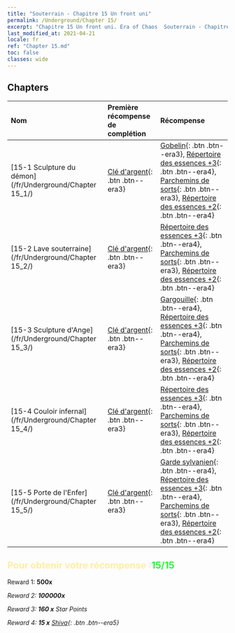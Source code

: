 ```yaml
---
title: "Souterrain - Chapitre 15 Un front uni"
permalink: /Underground/Chapter 15/
excerpt: "Chapitre 15 Un front uni. Era of Chaos  Souterrain - Chapitre 15. Un front uni"
last_modified_at: 2021-04-21
locale: fr
ref: "Chapter 15.md"
toc: false
classes: wide
---
```


## Chapters

  | Nom |  Première récompense de complétion | Récompense |
  |:------------|:------------|:------------| 
  | [15-1 Sculpture du démon](/fr/Underground/Chapter 15_1/) | [Clé d'argent](/fr/Items/con_693/){: .btn .btn--era3} | [Gobelin](/fr/Items/unt_217/){: .btn .btn--era3}, [Répertoire des essences +3](/fr/Items/mat_60/){: .btn .btn--era4}, [Parchemins de sorts](/fr/Items/con_694/){: .btn .btn--era3}, [Répertoire des essences +2](/fr/Items/mat_53/){: .btn .btn--era4} |
  | [15-2 Lave souterraine](/fr/Underground/Chapter 15_2/) | [Clé d'argent](/fr/Items/con_693/){: .btn .btn--era3} | [Répertoire des essences +3](/fr/Items/mat_60/){: .btn .btn--era4}, [Parchemins de sorts](/fr/Items/con_694/){: .btn .btn--era3}, [Répertoire des essences +2](/fr/Items/mat_53/){: .btn .btn--era4} |
  | [15-3 Sculpture d'Ange](/fr/Underground/Chapter 15_3/) | [Clé d'argent](/fr/Items/con_693/){: .btn .btn--era3} | [Gargouille](/fr/Items/unt_236/){: .btn .btn--era4}, [Répertoire des essences +3](/fr/Items/mat_60/){: .btn .btn--era4}, [Parchemins de sorts](/fr/Items/con_694/){: .btn .btn--era3}, [Répertoire des essences +2](/fr/Items/mat_53/){: .btn .btn--era4} |
  | [15-4 Couloir infernal](/fr/Underground/Chapter 15_4/) | [Clé d'argent](/fr/Items/con_693/){: .btn .btn--era3} | [Répertoire des essences +3](/fr/Items/mat_60/){: .btn .btn--era4}, [Parchemins de sorts](/fr/Items/con_694/){: .btn .btn--era3}, [Répertoire des essences +2](/fr/Items/mat_53/){: .btn .btn--era4} |
  | [15-5 Porte de l'Enfer](/fr/Underground/Chapter 15_5/) | [Clé d'argent](/fr/Items/con_693/){: .btn .btn--era3} | [Garde sylvanien](/fr/Items/unt_203/){: .btn .btn--era4}, [Répertoire des essences +3](/fr/Items/mat_60/){: .btn .btn--era4}, [Parchemins de sorts](/fr/Items/con_694/){: .btn .btn--era3}, [Répertoire des essences +2](/fr/Items/mat_53/){: .btn .btn--era4} |


## <span style="color: #ffeea0">Pour obtenir votre récompense :</span><span style="color: #27f73a">15/15</span>

 Reward 1:  **500x** <i class="fas fa-gem"/>

 Reward 2:  **100000x** <i class="fas fa-coins"/>

 Reward 3: **160 x** Star Points

 Reward 4: **15 x** [Shiva](/fr/Items/her_376/){: .btn .btn--era5}

